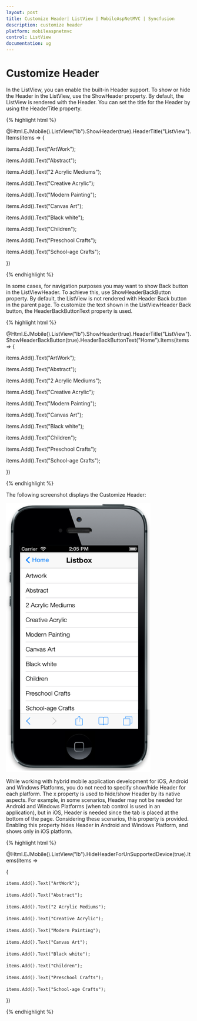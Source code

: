 ```yaml
---
layout: post
title: Customize Header| ListView | MobileAspNetMVC | Syncfusion
description: customize header
platform: mobileaspnetmvc
control: ListView
documentation: ug
---
```


# Customize Header

In the ListView, you can enable the built-in Header support. To show or hide the Header in the ListView, use the ShowHeader property. By default, the ListView is rendered with the Header. You can set the title for the Header by using the HeaderTitle property.

{% highlight html %}

@Html.EJMobile().ListView("lb").ShowHeader(true).HeaderTitle("ListView").Items(items => {    

items.Add().Text("ArtWork");

items.Add().Text("Abstract");

items.Add().Text("2 Acrylic Mediums");

items.Add().Text("Creative Acrylic");

items.Add().Text("Modern Painting");

items.Add().Text("Canvas Art");

items.Add().Text("Black white");

items.Add().Text("Children");

items.Add().Text("Preschool Crafts");

items.Add().Text("School-age Crafts");

})

{% endhighlight %}

In some cases, for navigation purposes you may want to show Back button in the ListViewHeader. To achieve this, use ShowHeaderBackButton property. By default, the ListView is not rendered with Header Back button in the parent page. To customize the text shown in the ListViewHeader Back button, the HeaderBackButtonText property is used. 

{% highlight html %}

@Html.EJMobile().ListView("lb").ShowHeader(true).HeaderTitle("ListView").ShowHeaderBackButton(true).HeaderBackButtonText("Home").Items(items => {    

items.Add().Text("ArtWork");

items.Add().Text("Abstract");

items.Add().Text("2 Acrylic Mediums");

items.Add().Text("Creative Acrylic");

items.Add().Text("Modern Painting");

items.Add().Text("Canvas Art");

items.Add().Text("Black white");

items.Add().Text("Children");

items.Add().Text("Preschool Crafts");

items.Add().Text("School-age Crafts");

})

{% endhighlight %}

 The following screenshot displays the Customize Header:

![C:/Users/vincentxavier/Desktop/Work/Documentation/Complete Doc/ListBox/images/ios7_9.png](Customize-Header_images/Customize-Header_img1.png)

While working with hybrid mobile application development for iOS, Android and Windows Platforms, you do not need to specify show/hide Header for each platform. The x property is used to hide/show Header by its native aspects. For example, in some scenarios, Header may not be needed for Android and Windows Platforms (when tab control is used in an application), but in iOS, Header is needed since the tab is placed at the bottom of the page. Considering these scenarios, this property is provided. Enabling this property hides Header in Android and Windows Platform, and shows only in iOS platform.

{% highlight html %}

@Html.EJMobile().ListView("lb").HideHeaderForUnSupportedDevice(true).Items(items =>

{    

    items.Add().Text("ArtWork");

    items.Add().Text("Abstract");

    items.Add().Text("2 Acrylic Mediums");

    items.Add().Text("Creative Acrylic");

    items.Add().Text("Modern Painting");

    items.Add().Text("Canvas Art");

    items.Add().Text("Black white");

    items.Add().Text("Children");

    items.Add().Text("Preschool Crafts");

    items.Add().Text("School-age Crafts");

})

{% endhighlight %}

